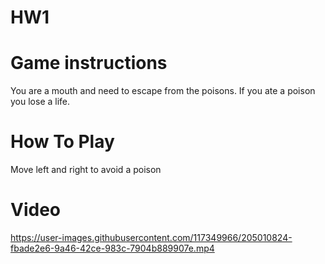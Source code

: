 # HW1

# Game instructions
You are a mouth and need to escape from the poisons.
If you ate a poison you lose a life.

# How To Play
Move left and right to avoid a poison

# Video
https://user-images.githubusercontent.com/117349966/205010824-fbade2e6-9a46-42ce-983c-7904b889907e.mp4

